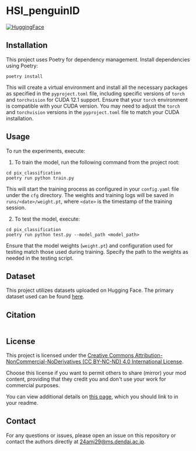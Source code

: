 # HSI_penguinID
  <p>
    <a href='https://huggingface.co/datasets/dekkaiinu/hyper_penguin'>
      <img src='https://img.shields.io/badge/%F0%9F%A4%97%20Hugging%20Face-Dataset-blue' alt='HuggingFace'>
    </a>
  </p>

<!-- This repository is an official implementation of the paper "Hyperspectral Image Dataset for Individual Penguin Identification" accepted to IGARSS2024. -->

## Installation

This project uses Poetry for dependency management. Install dependencies using Poetry:

```
poetry install
```
This will create a virtual environment and install all the necessary packages as specified in the `pyproject.toml` file, including specific versions of `torch` and `torchvision` for CUDA 12.1 support. 
Ensure that your `torch` environment is compatible with your CUDA version. 
You may need to adjust the `torch` and `torchvision` versions in the `pyproject.toml` file to match your CUDA installation.

## Usage

To run the experiments, execute:
1. To train the model, run the following command from the project root:
```
cd pix_classification
poetry run python train.py
```
This will start the training process as configured in your `config.yaml` file under the `cfg` directory. 
The weights and training logs will be saved in `runs/<date>/weight.pt`, where `<date>` is the timestamp of the training session.

2. To test the model, execute:
```
cd pix_classification
poetry run python test.py --model_path <model_path>
```
Ensure that the model weights (`weight.pt`) and configuration used for testing match those used during training. 
Specify the path to the weights as needed in the testing script.

## Dataset

This project utilizes datasets uploaded on Hugging Face. The primary dataset used can be found [here](https://huggingface.co/datasets/dekkaiinu/hyper_penguin).

## Citation

```

```

## License

This project is licensed under the [Creative Commons Attribution-NonCommercial-NoDerivatives (CC BY-NC-ND) 4.0 International License](./LICENSE-CC-BY-NC-ND-4.0.md).

Choose this license if you want to permit others to share (mirror) your mod content, providing that they credit you and don't use your work for commercial purposes.

You can view additional details on [this page](https://creativecommons.org/licenses/by-nc-nd/4.0/), which you should link to in your readme.

## Contact

For any questions or issues, please open an issue on this repository or contact the authors directly at [24amj29@ms.dendai.ac.jp](mailto:24amj29@ms.dendai.ac.jp).